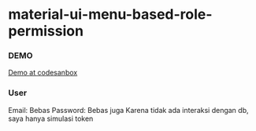 # material-ui-menu-based-role-permission

### DEMO
[Demo at codesanbox](https://codesandbox.io/s/starmoozie-material-ui-bp66e7)

### User
Email: Bebas
Password: Bebas juga
Karena tidak ada interaksi dengan db, saya hanya simulasi token
